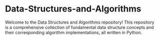 # Data-Structures-and-Algorithms
Welcome to the Data Structures and Algorithms repository! This repository is a comprehensive collection of fundamental data structure concepts and their corresponding algorithm implementations, all written in Python.
